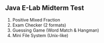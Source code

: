 ## Java E-Lab Midterm Test

1. Positive Mixed Fraction
2. Exam Checker (2 formats)
3. Guessing Game (Word Match & Hangman)
4. Mini File System (Unix-like)
